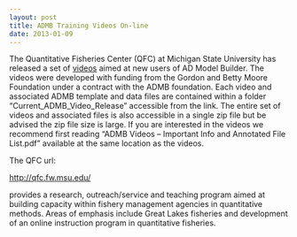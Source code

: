 ```yaml
---
layout: post
title: ADMB Training Videos On-line 
date: 2013-01-09
---
```

The Quantitative Fisheries Center (QFC) at Michigan State University has released a set of [videos](/courses/videos) aimed at new users of AD Model Builder. The videos were developed with funding from the Gordon and Betty Moore Foundation under a contract with the ADMB foundation. Each video and associated ADMB template and data files are contained within a folder “Current_ADMB_Video_Release” accessible from the link.  The entire set of videos and associated files is also accessible in a single zip file but be advised the zip file size is large.  If you are interested in the videos we recommend first reading “ADMB Videos – Important Info and Annotated File List.pdf” available at the same location as the videos.

The QFC url:

http://qfc.fw.msu.edu/  

provides a research, outreach/service and teaching program aimed at building capacity within fishery management agencies in quantitative methods.   Areas of emphasis include Great Lakes fisheries and development of an online instruction program in quantitative fisheries.
